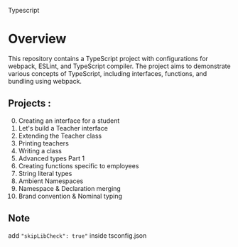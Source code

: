 Typescript

# Overview
This repository contains a TypeScript project with configurations for webpack, ESLint, and TypeScript compiler. The project aims to demonstrate various concepts of TypeScript, including interfaces, functions, and bundling using webpack.

## Projects :
0. Creating an interface for a student
1. Let's build a Teacher interface
2. Extending the Teacher class
3. Printing teachers
4. Writing a class
5. Advanced types Part 1
6. Creating functions specific to employees
7. String literal types
8. Ambient Namespaces
9. Namespace & Declaration merging
10. Brand convention & Nominal typing


## Note
add ``"skipLibCheck": true"`` inside tsconfig.json
